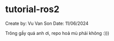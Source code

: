 # tutorial-ros2
Create by: Vu Van Son
Date: 11/06/2024

Trông gầy quá anh ơi, repo hoả mù phải không :)))
